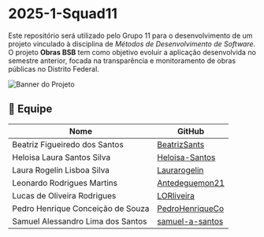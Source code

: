 # 2025-1-Squad11
Este repositório será utilizado pelo Grupo 11 para o desenvolvimento de um projeto vinculado à disciplina de *Métodos de Desenvolvimento de Software*. O projeto **Obras BSB** tem como objetivo evoluir a aplicação desenvolvida no semestre anterior, focada na transparência e monitoramento de obras públicas no Distrito Federal.

![Banner do Projeto](caminho/para/banner.png)  

## 👥 Equipe

| Nome | GitHub |
|------|--------|
| Beatriz Figueiredo dos Santos | [BeatrizSants](https://github.com/BeatrizSants) |
| Heloisa Laura Santos Silva | [Heloisa-Santos](https://github.com/Heloisa-Santos) |
| Laura Rogelin Lisboa Silva | [Laurarogelin](https://github.com/laurarogelin) |
| Leonardo Rodrigues Martins | [Antedeguemon21](https://github.com/Antedeguemon21) |
| Lucas de Oliveira Rodrigues | [LORliveira](https://github.com/LORliveira) |
| Pedro Henrique Conceição de Souza | [PedroHenriqueCo](https://github.com/PedroHenriqueCo) |
| Samuel Alessandro Lima dos Santos | [samuel-a-santos](https://github.com/samuel-a-santos) |
